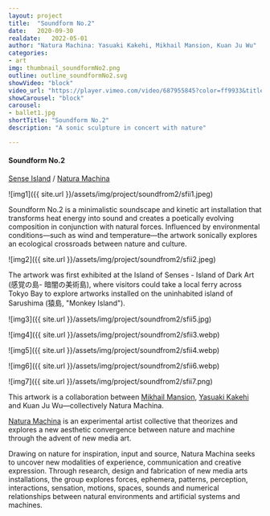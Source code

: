 ```yaml
---
layout: project
title:  "Soundform No.2"
date:   2020-09-30
realdate:   2022-05-01
author: "Natura Machina: Yasuaki Kakehi, Mikhail Mansion, Kuan Ju Wu"
categories:
- art
img: thumbnail_soundformNo2.png
outline: outline_soundformNo2.svg
showVideo: "block"
video_url: "https://player.vimeo.com/video/687955845?color=ff9933&title=0&byline=0&portrait=0"
showCarousel: "block"
carousel:
- ballet1.jpg
shortTitle: "Soundform No.2"
description: "A sonic sculpture in concert with nature"

---
```

#### Soundform No.2 ####


[Sense Island](https://senseisland.com/) / [Natura Machina](https://naturamachina.art)

![img1]({{ site.url }}/assets/img/project/soundfrom2/sfii1.jpeg)


Soundform No.2 is a minimalistic soundscape and kinetic art installation that transforms heat energy into sound and creates a poetically evolving composition in conjunction with natural forces. Influenced by environmental conditions—such as wind and temperature—the artwork sonically explores an ecological crossroads between nature and culture.

![img2]({{ site.url }}/assets/img/project/soundfrom2/sfii2.jpeg)


The artwork was first exhibited at the Island of Senses - Island of Dark Art (感覚の島- 暗闇の美術島), where visitors could take a local ferry across Tokyo Bay to explore artworks installed on the uninhabited island of Sarushima (猿島, "Monkey Island").


![img3]({{ site.url }}/assets/img/project/soundfrom2/sfii5.jpg)


![img4]({{ site.url }}/assets/img/project/soundfrom2/sfii3.webp)


![img5]({{ site.url }}/assets/img/project/soundfrom2/sfii4.webp)


![img6]({{ site.url }}/assets/img/project/soundfrom2/sfii6.webp)


![img7]({{ site.url }}/assets/img/project/soundfrom2/sfii7.png)




This artwork is a collaboration between [Mikhail Mansion](https://mikhailmansion.art/), [Yasuaki Kakehi](https://xlab.iii.u-tokyo.ac.jp/yasuaki_kakehi/) and Kuan Ju Wu—collectively Natura Machina.

[Natura Machina](https://sites.google.com/site/naturamachinaart/works) is an experimental artist collective that theorizes and explores a new aesthetic convergence between nature and machine through the advent of new media art.

Drawing on nature for inspiration, input and source, Natura Machina seeks to uncover new modalities of experience, communication and creative expression. Through research, design and fabrication of new media arts installations, the group explores forces, ephemera, patterns, perception, interactions, sensation, motions, spaces, sounds and numerical relationships between natural environments and artificial systems and machines.
